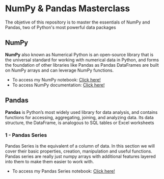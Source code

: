 # NumPy & Pandas Masterclass

The objetive of this repository is to master the essentials of NumPy and Pandas, two of Python's most powerful data packages


## NumPy

**NumPy** also known as Numerical Python is an open-source library that is the universal standard for working with numerical data in Python, and forms the foundation of other libraries like Pandas as Pandas DataFrames are built on NumPy arrays and can leverage NumPy functions.

- To access my NumPy notebook: [Click here!](https://github.com/andreareosa/NumPy-Pandas-Masterclass/blob/main/NumPy%20Masterclass.ipynb)
- To access NumPy documentation: [Click here!](https://numpy.org/doc/stable/#)

## Pandas

**Pandas** is Python’s most widely used library for data analysis, and contains functions for accessing, aggregating, joining, and analyzing data. 
Its data structure, the DataFrame, is analogous to SQL tables or Excel worksheets


### 1 - Pandas Series

Pandas Series is the equivalent of a column of data. In this section we will cover their basic properties, creation, manipulation and useful functions.
Pandas series are really just numpy arrays with additional features layered into them to make them easier to work with.

- To access my Pandas Series notebook: [Click here!](https://github.com/andreareosa/NumPy-Pandas-Masterclass/blob/main/Pandas%20Series%20Masterclass.ipynb)
